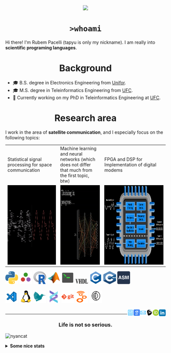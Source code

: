 <!--
**tapyu/tapyu** is a ✨ _special_ ✨ repository because its `README.md` (this file) appears on your GitHub profile.

That is what I'm using to make the this Markdown:

*** About wakatime *** (./.github/workflows/waka-readme-stats.yml or the "Waka Readme" github action):
- How To Use Github's New Personal README and Wakatime: https://www.youtube.com/watch?v=jazcHIaitfE
- Adding Weekly Coding Stats to your GitHub Readme Profile: https://www.youtube.com/watch?v=sZi8MmQP3MY

*** About updating README.md with recent activities *** (./.github/workflows/update-readme-recent-activities.yml or the "Update README with recent activities" github action)
- How To Create An Amazing Profile ReadMe With GitHub Actions -> https://www.youtube.com/watch?v=ECuqb5Tv9qI

*** about deploying your own vercel instance (it is the "GitHub Performance" section of my README.dm) ***
1 -> https://github.com/anuraghazra/github-readme-stats#deploy-on-your-own-vercel-instance
2 -> https://www.youtube.com/watch?v=n6d4KHSKqGk&t=107s
3 -> https://github.com/tapyu/github-readme-stats/blob/master/vercel.json
4 -> https://vercel.com/docs/cli#project-configuration
5 -> https://github.com/abhisheknaiidu/awesome-github-profile-readme

*** other things ***
- awesome-github-profile-readme: https://github.com/abhisheknaiidu/awesome-github-profile-readme
- Shelds.io: https://github.com/badges/shields

-->

<p align='center'>
    <img align='center' src="https://img.shields.io/github/followers/tapyu?style=social">
</p>

<h1 align="center"><code>>whoami</code> </h1>
Hi there! I'm Rubem Pacelli (tapyu is only my nickname). I am really into <b>scientific programing languages</b>.
<h1 align="center">Background</h1>
<ul>
  <li>🎓 B.S. degree in Electronics Engineering from <a href="https://unifor.br/">Unifor</a>.</li>
  <li>🎓 M.S. degree in Teleinformatics Engineering from <a href="http://www.ufc.br/">UFC</a>.</li>
  <li>🔬 Currently working on my PhD in Teleinformatics Engineering at <a href="http://www.ufc.br/">UFC</a>.</li>
</ul>
<h1 align="center">Research area</h1>
I work in the area of <b>satellite communication</b>, and I especially focus on the following topics:
<table>
  <tr>
    <td width="250">Statistical signal processing for space communication</td>
     <td width="250">Machine learning and neural networks (which does not differ that much from the first topic, btw)</td>
     <td width="350">FPGA and DSP for Implementation of digital modems</td>
  </tr>
  <tr>
    <td valign="top" align="center"><img height="250" width="250" src="figs/signal.gif"></td>
    <td valign="middle" align="center"><img height="250" width="250" src="figs/test.gif"></td>
    <td valign="top" align="center"><img height="250" width="900" src="figs/embedded systems microprocessor.png"></td>
  </tr>
</table>

<code><a href="https://www.python.org/"><img height="40" width="40" alt="python" src="figs/python_colorful.svg"></a></code>
<code><a href="https://julialang.org/"><img height="40" width="40" alt="Julia programming language" src="figs/julia.svg"></a></code>
<code><a href="https://www.r-project.org/"><img height="40" width="40" alt="R programming language" src="figs/r_colorful.svg"></a></code>
<code><a href="https://www.mathworks.com/products/matlab.html"><img height="40" width="40" alt="matlab" src="figs/icons8-matlab.svg"></a></code>
<code><a href="https://en.wikipedia.org/wiki/Shell_script"><img height="40" width="40" alt="Unix shell scripting" src="figs/utilities-x-terminal.svg"></a></code>
<code><a href="https://en.wikipedia.org/wiki/VHDL"><img height="20" width="40" width="40" alt="VHDL" src="figs/VHDL.jfif"></a></code>
<code><a href="https://en.wikipedia.org/wiki/C_(programming_language)"><img height="40" width="40" alt="C programming language" src="figs/c_colorful.svg"></a></code>
<code><a href="https://en.wikipedia.org/wiki/C%2B%2B"><img height="40" width="40" alt="C++ programming language" src="figs/cpp_colorful.svg"></a></code>
<code><a href="https://en.wikipedia.org/wiki/Assembly_language"><img height="40" width="40" alt="assembly" src="figs/assembly.png"></a></code>
<br>
<br>
<code><a href="https://code.visualstudio.com/"><img height="40" width="40" alt="visual studio code" src="figs/vscode_colorful.svg"></a></code>
<code><a href="https://www.linux.org/"><img height="40" alt="linux" src="figs/linux_colorful.svg"></a></code>
<code><a href="https://www.latex-project.org/"><img height="40" width="40" alt="latex" src="figs/icons8-latex.svg"></a></code>
<code><a href="https://docs.helix-editor.com/"><img height="40" width="40" alt="helix-editor" src="figs/helix.png"></a></code>
<code><a href="https://git-scm.com/"><img height="40" alt="git" width="40" src="figs/git.svg"></a></code>
<code><a href="https://github.com/gnuradio/gnuradio/tree/main"><img height="40" alt="git" width="40" src="figs/gnuradio.png"></a></code>
<code><a href="https://github.com/gnss-sdr/gnss-sdr"><img height="40" alt="git" width="40" src="figs/gnss-sdr.png"></a></code>
<br>
<br>
<a href="https://www.linkedin.com/in/rubem-pacelli/">
  <img align="right" alt="Tapyu | Linkedin" width="21px" src="figs/linkedin_colorful.svg" />
</a>
<a href="https://orcid.org/0000-0001-5933-8565">
  <img align="right" alt="Tapyu | Orcid" width="20px" src="figs/orcid.svg" />
</a>
<a href="http://lattes.cnpq.br/0717252455115225">
  <img align="right" alt="Tapyu | Lattes" width="20px" src="figs/lattes.png" />
</a>
<a href="mailto:rubem.engenharia@gmail.com">
  <img align="right" alt="Tapyu | Email" width="20px" src="figs/email_blue.svg" />
</a>
<a href="https://scholar.google.com.br/citations?user=Kj6Gzs4AAAAJ&hl=pt-BR&oi=sra">
  <img align="right" alt="Tapyu | Google Scholar" width="20px" src="figs/google_schola_colorful.svg" />
</a>
<a href="https://github.com/tapyu/tapyu/blob/master/cv/Latex/cv.pdf">
  <img align="right" alt="Tapyu | Curriculum Vitae" width="20px" src="figs/curriculum-vitae_blue.svg" />
</a>

---

<h3 align="center">Life is not so serious.</h3>

![nyancat](https://github.com/tapyu/tapyu/assets/22801918/3431b80d-7a2d-4057-87dd-ac53fa63817b)

<details>
    <summary><b>Some nice stats</b></summary>
    <ul> <img src="https://github-readme-activity-graph.vercel.app/graph?username=tapyu&theme=react-dark" />
    <h3>GitHub Performance</h3>
    <table>
        <tr>
            <td> <img src="https://github-readme-stats-xi-six-31.vercel.app/api?username=tapyu&show_icons=true&count_private=true&hide_title=true&line_height=33&theme=react&border=61dafb&hide_border=true" /> </td>
            <td> <img src="https://github-readme-stats-xi-six-31.vercel.app/api/top-langs/?username=tapyu&hide=postscript,jupyter%20notebook,tex,html,makefile,typst&count_private=true&title_color=61dafb&text_color=ffffff&icon_color=61dafb&bg_color=20232a&layout=compact&border_color=61dafb&hide_border=true&langs_count=6" /> </td>
        </tr>
    </table>

### Wakatime stats
<!--START_SECTION:waka-->
![Code Time](http://img.shields.io/badge/Code%20Time-1%2C550%20hrs%2031%20mins-blue)

**I'm an Early 🐤** 

```text
🌞 Morning                845 commits         █████░░░░░░░░░░░░░░░░░░░░   21.00 % 
🌆 Daytime                1343 commits        ████████░░░░░░░░░░░░░░░░░   33.37 % 
🌃 Evening                1089 commits        ███████░░░░░░░░░░░░░░░░░░   27.06 % 
🌙 Night                  747 commits         █████░░░░░░░░░░░░░░░░░░░░   18.56 % 
```
📅 **I'm Most Productive on Thursday** 

```text
Monday                   513 commits         ███░░░░░░░░░░░░░░░░░░░░░░   12.75 % 
Tuesday                  615 commits         ████░░░░░░░░░░░░░░░░░░░░░   15.28 % 
Wednesday                687 commits         ████░░░░░░░░░░░░░░░░░░░░░   17.07 % 
Thursday                 819 commits         █████░░░░░░░░░░░░░░░░░░░░   20.35 % 
Friday                   646 commits         ████░░░░░░░░░░░░░░░░░░░░░   16.05 % 
Saturday                 371 commits         ██░░░░░░░░░░░░░░░░░░░░░░░   09.22 % 
Sunday                   373 commits         ██░░░░░░░░░░░░░░░░░░░░░░░   09.27 % 
```


📊 **This Week I Spent My Time On** 

```text
💬 Programming Languages: 
C                        12 hrs 46 mins      ████████████░░░░░░░░░░░░░   47.48 % 
Other                    6 hrs 39 mins       ██████░░░░░░░░░░░░░░░░░░░   24.73 % 
C++                      3 hrs 28 mins       ███░░░░░░░░░░░░░░░░░░░░░░   12.91 % 
Julia                    2 hrs 15 mins       ██░░░░░░░░░░░░░░░░░░░░░░░   08.38 % 
Markdown                 48 mins             █░░░░░░░░░░░░░░░░░░░░░░░░   03.04 % 

🔥 Editors: 
VS Code                  26 hrs 53 mins      █████████████████████████   100.00 % 

🐱‍💻 Projects: 
mwe                      12 hrs 30 mins      ████████████░░░░░░░░░░░░░   46.53 % 
main                     6 hrs 15 mins       ██████░░░░░░░░░░░░░░░░░░░   23.29 % 
generic-prog-lang-lessons5 hrs 18 mins       █████░░░░░░░░░░░░░░░░░░░░   19.73 % 
pdfgrep                  1 hr 26 mins        █░░░░░░░░░░░░░░░░░░░░░░░░   05.36 % 
mwe2                     1 hr 3 mins         █░░░░░░░░░░░░░░░░░░░░░░░░   03.95 % 

💻 Operating System: 
Linux                    26 hrs 53 mins      █████████████████████████   100.00 % 
```


 Last Updated on 24/06/2024 18:41:55 UTC
<!--END_SECTION:waka-->

### Recent GitHub Activity
<!--START_SECTION:activity-->
1. 🗣 Commented on [#175](https://github.com/andreasKroepelin/polylux/issues/175#issuecomment-2187940357) in [andreasKroepelin/polylux](https://github.com/andreasKroepelin/polylux)
2. ❗ Opened issue [#629](https://github.com/cetz-package/cetz/issues/629) in [cetz-package/cetz](https://github.com/cetz-package/cetz)
3. 🗣 Commented on [#599](https://github.com/cetz-package/cetz/issues/599#issuecomment-2187781906) in [cetz-package/cetz](https://github.com/cetz-package/cetz)
4. 🗣 Commented on [#175](https://github.com/andreasKroepelin/polylux/issues/175#issuecomment-2187754737) in [andreasKroepelin/polylux](https://github.com/andreasKroepelin/polylux)
5. ❗ Opened issue [#175](https://github.com/andreasKroepelin/polylux/issues/175) in [andreasKroepelin/polylux](https://github.com/andreasKroepelin/polylux)
<!--END_SECTION:activity-->

### Latest Youtube Video 📺
<!-- YOUTUBE:START -->
- [The map of Electronics Engineering](https://www.youtube.com/watch?v=rL5gUJJcSWA)
- [Anki+Clac: The best workflow to increase your English vocabulary](https://www.youtube.com/watch?v=9XNqNNM2AhI)
- [All-digital AFSK modem with Viterbi detection for TT&amp;C CubeSat transceiver - Portuguese audio](https://www.youtube.com/watch?v=FN3arSivyLI)
- [How to change the theme of MATLAB](https://www.youtube.com/watch?v=-ZjhzlEbLko)
<!-- YOUTUBE:END -->
</ul>
</details>
